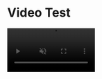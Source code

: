 # Video Test

<video width="40%" controls muted>
    <source src="AnalogInput-LedControl.mp4" type="video/mp4">
    Your browser does not support the video tag.
</video>
